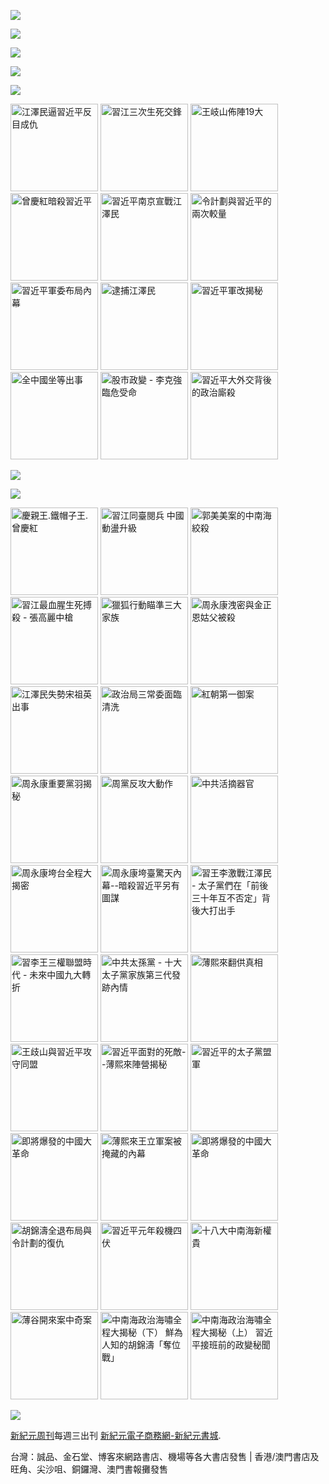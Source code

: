 ﻿<a id="user-content-header" href="https://d2vavel6gpqwuv.cloudfront.net/cn/books/shop?m=https://d2vavel6gpqwuv.cloudfront.net&amp;u=234234343244324"><img border="0" src="https://cloud.githubusercontent.com/assets/19661274/16028172/eb36cb2e-321f-11e6-90e4-c0677ebd0759.jpg" style="max-width:100%;"></a>


<p><img src="https://cloud.githubusercontent.com/assets/19661274/16099610/8207e1c8-339c-11e6-93e0-b78ff89e6833.png"></p>
<P><a href="https://d2vavel6gpqwuv.cloudfront.net/cn/book/新紀元中國時局暢銷書合集-86717373"><img src="https://cloud.githubusercontent.com/assets/19661274/16540320/e3b84ce6-40a3-11e6-9cf8-29836025d40d.jpg"></a></p>
<p><a id="user-content-book-043" href="https://d2vavel6gpqwuv.cloudfront.net/cn/book/習近平軍改揭秘-6035271?m=https://d2vavel6gpqwuv.cloudfront.net&amp;u=234234343244324" title="習近平軍改揭秘" target="_blank"><img src="https://cloud.githubusercontent.com/assets/19661274/16367373/076076ec-3c66-11e6-87ef-b34708094bae.jpg"></a></p>

<p><img src="https://cloud.githubusercontent.com/assets/19661274/16367374/07610922-3c66-11e6-9d9d-30a5d3141c24.jpg"></p>
<p>
<a id="user-content-book-032" href="https://d2vavel6gpqwuv.cloudfront.net/cn/book/江澤民逼習近平反目成仇-41637146?m=https://d2vavel6gpqwuv.cloudfront.net&amp;u=234234343244324" title="江澤民逼習近平反目成仇"><img border="0" width="140" alt="江澤民逼習近平反目成仇" src="https://cloud.githubusercontent.com/assets/19661274/15989149/cfa15520-30b0-11e6-962b-d8b2ffdc4326.jpg" style="max-width:100%;"></a>
<a id="user-content-book-024" href="https://d2vavel6gpqwuv.cloudfront.net/cn/book/習江三次生死交鋒-86283711?m=https://d2vavel6gpqwuv.cloudfront.net&amp;u=234234343244324" title="習江三次生死交鋒"><img border="0" width="140" alt="習江三次生死交鋒" src="https://cloud.githubusercontent.com/assets/19661274/15989140/cf68ccdc-30b0-11e6-994e-ca0a6ac63bdc.jpg" style="max-width:100%;"></a>
<a id="user-content-book-036" href="https://d2vavel6gpqwuv.cloudfront.net/cn/book/王岐山佈陣-大-4564658?m=https://d2vavel6gpqwuv.cloudfront.net&amp;u=234234343244324" title="王岐山佈陣19大"><img border="0" width="140" alt="王岐山佈陣19大" src="https://cloud.githubusercontent.com/assets/19661274/15989145/cf9165d4-30b0-11e6-8bc2-eebf43a81bab.jpg" style="max-width:100%;"></a>
<a id="user-content-book-025" href="https://d2vavel6gpqwuv.cloudfront.net/cn/book/曾慶紅暗殺習近平-78513876?m=https://d2vavel6gpqwuv.cloudfront.net&amp;u=234234343244324" title="曾慶紅暗殺習近平"><img border="0" width="140" alt="曾慶紅暗殺習近平" src="https://cloud.githubusercontent.com/assets/19661274/15989141/cf6c9100-30b0-11e6-872b-5fa876869a82.jpg" style="max-width:100%;"></a>
<a id="user-content-book-029" href="https://d2vavel6gpqwuv.cloudfront.net/cn/book/習近平南京宣戰江澤民-62030178?m=https://d2vavel6gpqwuv.cloudfront.net&amp;u=234234343244324" title="習近平南京宣戰江澤民 "><img border="0" width="140" alt="習近平南京宣戰江澤民 " src="https://cloud.githubusercontent.com/assets/19661274/15989150/cfa4e686-30b0-11e6-9033-f8b8bbf129d8.jpg" style="max-width:100%;"></a>
<a id="user-content-book-031" href="https://d2vavel6gpqwuv.cloudfront.net/cn/book/令計劃與習近平的兩次較量-62283566?m=https://d2vavel6gpqwuv.cloudfront.net&amp;u=234234343244324" title="令計劃與習近平的兩次較量"><img border="0" width="140" alt="令計劃與習近平的兩次較量" src="https://cloud.githubusercontent.com/assets/19661274/15989148/cfa0765a-30b0-11e6-855e-1f4d1f59390b.jpg" style="max-width:100%;"></a>
<a id="user-content-book-028" href="https://d2vavel6gpqwuv.cloudfront.net/cn/book/習近平軍委布局內幕-23763445?m=https://d2vavel6gpqwuv.cloudfront.net&amp;u=234234343244324" title="習近平軍委布局內幕"><img border="0" width="140" alt="習近平軍委布局內幕" src="https://cloud.githubusercontent.com/assets/19661274/15989139/cf65985a-30b0-11e6-9c96-b9bc1aceebbd.jpg" style="max-width:100%;"></a>
<a id="user-content-book-034" href="https://d2vavel6gpqwuv.cloudfront.net/cn/book/逮捕江澤民-33815372?m=https://d2vavel6gpqwuv.cloudfront.net&amp;u=234234343244324" title="逮捕江澤民"><img border="0" width="140" alt="逮捕江澤民" src="https://cloud.githubusercontent.com/assets/19661274/15989147/cf9c7b40-30b0-11e6-9f4c-2daced437446.jpg" style="max-width:100%;"></a>
<a id="user-content-book-043" href="https://d2vavel6gpqwuv.cloudfront.net/cn/book/習近平軍改揭秘-6035271?m=https://d2vavel6gpqwuv.cloudfront.net&amp;u=234234343244324" title="習近平軍改揭秘"><img border="0" width="140" alt="習近平軍改揭秘" src="https://cloud.githubusercontent.com/assets/19661274/15989143/cf70da30-30b0-11e6-9759-98a18889d34e.jpg" style="max-width:100%;"></a>
<a id="user-content-book-041" href="https://d2vavel6gpqwuv.cloudfront.net/cn/book/全中國坐等出事-83785724?m=https://d2vavel6gpqwuv.cloudfront.net&amp;u=234234343244324" title="全中國坐等出事"><img border="0" width="140" alt="全中國坐等出事" src="https://cloud.githubusercontent.com/assets/19661274/15989142/cf6f6d3a-30b0-11e6-8fa2-48cb8a4aff31.jpg" style="max-width:100%;"></a>
<a id="user-content-book-035" href="https://d2vavel6gpqwuv.cloudfront.net/cn/book/股市政變-李克強臨危受命-43453177?m=https://d2vavel6gpqwuv.cloudfront.net&amp;u=234234343244324" title="股市政變 - 李克強臨危受命"><img border="0" width="140" alt="股市政變 - 李克強臨危受命" src="https://cloud.githubusercontent.com/assets/19661274/15989146/cf9930a2-30b0-11e6-88af-7093c6d7d5c9.jpg" style="max-width:100%;"></a>
<a id="user-content-book-042" href="https://d2vavel6gpqwuv.cloudfront.net/cn/book/習近平大外交背後政治廝殺-40688583?m=https://d2vavel6gpqwuv.cloudfront.net&amp;u=234234343244324" title="習近平大外交背後的政治廝殺"><img border="0" width="140" alt="習近平大外交背後的政治廝殺" src="https://cloud.githubusercontent.com/assets/19661274/15989144/cf7381e0-30b0-11e6-88b5-95a94059cc3f.jpg" style="max-width:100%;"></a></p>

<p><a href="https://d2vavel6gpqwuv.cloudfront.net/cn/book/王岐山佈陣-大-4564658?m=https://d2vavel6gpqwuv.cloudfront.net&amp;u=234234343244324" title="王岐山佈陣19大" target="_blank"><img src="https://cloud.githubusercontent.com/assets/19661274/16367393/69e42ad4-3c66-11e6-96a8-a3de5e235ce2.jpg"></a></p>
<img src="https://cloud.githubusercontent.com/assets/19661274/16099611/82086396-339c-11e6-89e2-241320f5f270.png">

<p>
<a id="user-content-book-040" href="https://d2vavel6gpqwuv.cloudfront.net/cn/book/慶親王-鐵帽子王-曾慶紅-55815877?m=https://d2vavel6gpqwuv.cloudfront.net&amp;u=234234343244324" title="慶親王.鐵帽子王.曾慶紅"><img border="0" width="140" alt="慶親王.鐵帽子王.曾慶紅" src="https://cloud.githubusercontent.com/assets/19661274/15994248/a0fc6362-3142-11e6-9bca-b245ff0478bc.jpg" style="max-width:100%;"></a>
<a id="user-content-book-039" href="https://d2vavel6gpqwuv.cloudfront.net/cn/book/習江同臺閱兵-中國亂局升級-2234030?m=https://d2vavel6gpqwuv.cloudfront.net&amp;u=234234343244324" title="習江同臺閱兵 中國動盪升級"><img border="0" width="140" alt="習江同臺閱兵 中國動盪升級" src="https://cloud.githubusercontent.com/assets/19661274/15994238/a09c6700-3142-11e6-92f2-6b6901fc6525.jpg" style="max-width:100%;"></a>
<a id="user-content-book-038" href="https://d2vavel6gpqwuv.cloudfront.net/cn/book/郭美美案的中南海絞殺-26701543?m=https://d2vavel6gpqwuv.cloudfront.net&amp;u=234234343244324" title="郭美美案的中南海絞殺"><img border="0" width="140" alt="郭美美案的中南海絞殺" src="https://cloud.githubusercontent.com/assets/19661274/15994239/a09eddfa-3142-11e6-8ccf-9fc82b32557c.jpg" style="max-width:100%;"></a>
<a id="user-content-book-037" href="https://d2vavel6gpqwuv.cloudfront.net/cn/book/習江生死搏殺-張高麗中槍-1531260?m=https://d2vavel6gpqwuv.cloudfront.net&amp;u=234234343244324" title="習江最血腥生死搏殺 - 張高麗中槍"><img border="0" width="140" alt="習江最血腥生死搏殺 - 張高麗中槍" src="https://cloud.githubusercontent.com/assets/19661274/15994240/a0a2131c-3142-11e6-8f43-479c9fb3be73.jpg" style="max-width:100%;"></a>
<a id="user-content-book-033" href="https://d2vavel6gpqwuv.cloudfront.net/cn/book/獵狐行動瞄準三大家族-87864553?m=https://d2vavel6gpqwuv.cloudfront.net&amp;u=234234343244324" title="獵狐行動瞄準三大家族"><img border="0" width="140" alt="獵狐行動瞄準三大家族" src="https://cloud.githubusercontent.com/assets/19661274/15994241/a0c751c2-3142-11e6-88e9-79aff840b423.jpg" style="max-width:100%;"></a>
<a id="user-content-book-030" href="https://d2vavel6gpqwuv.cloudfront.net/cn/book/周永康洩密-金正恩姑父被殺-74302115?m=https://d2vavel6gpqwuv.cloudfront.net&amp;u=234234343244324" title="周永康洩密與金正恩姑父被殺"><img border="0" width="140" alt="周永康洩密與金正恩姑父被殺" src="https://cloud.githubusercontent.com/assets/19661274/15994246/a0f94db2-3142-11e6-9a38-07ac2000e48b.jpg" style="max-width:100%;"></a>
<a id="user-content-book-027" href="https://d2vavel6gpqwuv.cloudfront.net/cn/book/江澤民失勢宋祖英出事-60767265?m=https://d2vavel6gpqwuv.cloudfront.net&amp;u=234234343244324" title="江澤民失勢宋祖英出事"><img border="0" width="140" alt="江澤民失勢宋祖英出事" src="https://cloud.githubusercontent.com/assets/19661274/15994242/a0cf1d30-3142-11e6-88e6-c3ef3e2b1bc0.jpg" style="max-width:100%;"></a>
<a id="user-content-book-026" href="https://d2vavel6gpqwuv.cloudfront.net/cn/book/政治局三常委面臨清洗-14088477?m=https://d2vavel6gpqwuv.cloudfront.net&amp;u=234234343244324" title="政治局三常委面臨清洗"><img border="0" width="140" alt="政治局三常委面臨清洗" src="https://cloud.githubusercontent.com/assets/19661274/15994247/a0f9677a-3142-11e6-9f06-b08f355ea815.jpg" style="max-width:100%;"></a>
<a id="user-content-book-023" href="https://d2vavel6gpqwuv.cloudfront.net/cn/book/紅朝第一御案-11540833?m=https://d2vavel6gpqwuv.cloudfront.net&amp;u=234234343244324" title="紅朝第一御案"><img border="0" width="140" alt="紅朝第一御案" src="https://cloud.githubusercontent.com/assets/19661274/15994245/a0f3c6da-3142-11e6-80a7-6a23c90f2894.jpg" style="max-width:100%;"></a>
<a id="user-content-book-022" href="https://d2vavel6gpqwuv.cloudfront.net/cn/book/周永康重要黨羽揭秘-7518137?m=https://d2vavel6gpqwuv.cloudfront.net&amp;u=234234343244324" title="周永康重要黨羽揭秘"><img border="0" width="140" alt="周永康重要黨羽揭秘" src="https://cloud.githubusercontent.com/assets/19661274/15994244/a0d202ca-3142-11e6-92cb-22367e274a3e.jpg" style="max-width:100%;"></a>
<a id="user-content-book-021" href="https://d2vavel6gpqwuv.cloudfront.net/cn/book/周黨反攻大動作-61265772?m=https://d2vavel6gpqwuv.cloudfront.net&amp;u=234234343244324" title="周黨反攻大動作"><img border="0" width="140" alt="周黨反攻大動作" src="https://cloud.githubusercontent.com/assets/19661274/15994243/a0cfece2-3142-11e6-872d-29c0401c45ab.jpg" style="max-width:100%;"></a>
<a id="user-content-book-020" href="https://d2vavel6gpqwuv.cloudfront.net/cn/book/中共活摘器官-40473187?m=https://d2vavel6gpqwuv.cloudfront.net&amp;u=234234343244324" title="中共活摘器官"><img border="0" width="140" alt="中共活摘器官" src="https://cloud.githubusercontent.com/assets/19661274/15994249/a0ff31e6-3142-11e6-9e5b-9a5571656579.jpg" style="max-width:100%;"></a>
<a id="user-content-book-018" href="https://d2vavel6gpqwuv.cloudfront.net/cn/book/周永康垮台全程大揭密-73274864?m=https://d2vavel6gpqwuv.cloudfront.net&amp;u=234234343244324" title="周永康垮台全程大揭密"><img border="0" width="140" alt="周永康垮台全程大揭密" src="https://cloud.githubusercontent.com/assets/19661274/15994436/2e82efee-3148-11e6-9000-4161512d3e95.jpg" style="max-width:100%;"></a>
<a id="user-content-book-017" href="https://d2vavel6gpqwuv.cloudfront.net/cn/book/周永康垮臺驚天內幕-77636680?m=https://d2vavel6gpqwuv.cloudfront.net&amp;u=234234343244324" title="周永康垮臺驚天內幕--暗殺習近平另有圖謀"><img border="0" width="140" alt="周永康垮臺驚天內幕--暗殺習近平另有圖謀" src="https://cloud.githubusercontent.com/assets/19661274/15994435/2e7fd19c-3148-11e6-95c4-5d59b0425bec.jpg" style="max-width:100%;"></a>
<a id="user-content-book-016" href="https://d2vavel6gpqwuv.cloudfront.net/cn/book/習王李激戰江澤民-73467771?m=https://d2vavel6gpqwuv.cloudfront.net&amp;u=234234343244324" title="習王李激戰江澤民 - 太子黨們在「前後三十年互不否定」背後大打出手"><img border="0" width="140" alt="習王李激戰江澤民 - 太子黨們在「前後三十年互不否定」背後大打出手" src="https://cloud.githubusercontent.com/assets/19661274/15994433/2e7ce720-3148-11e6-84dd-bbb86ec0372f.jpg" style="max-width:100%;"></a>
<a id="user-content-book-015" href="https://d2vavel6gpqwuv.cloudfront.net/cn/book/習李王三權聯盟時代-47008215?m=https://d2vavel6gpqwuv.cloudfront.net&amp;u=234234343244324" title="習李王三權聯盟時代 - 未來中國九大轉折"><img border="0" width="140" alt="習李王三權聯盟時代 - 未來中國九大轉折" src="https://cloud.githubusercontent.com/assets/19661274/15994434/2e7df4a8-3148-11e6-8b0c-0dff2457d97e.jpg" style="max-width:100%;"></a>
<a id="user-content-book-014" href="https://d2vavel6gpqwuv.cloudfront.net/cn/book/中共太孫黨-82582037?m=https://d2vavel6gpqwuv.cloudfront.net&amp;u=234234343244324" title="中共太孫黨 - 十大太子黨家族第三代發跡內情"><img border="0" width="140" alt="中共太孫黨 - 十大太子黨家族第三代發跡內情" src="https://cloud.githubusercontent.com/assets/19661274/15994432/2e5d262e-3148-11e6-9ac4-403dafef190f.jpg" style="max-width:100%;"></a>
<a id="user-content-book-013" href="https://d2vavel6gpqwuv.cloudfront.net/cn/book/薄熙來翻供真相-84243323?m=https://d2vavel6gpqwuv.cloudfront.net&amp;u=234234343244324" title="薄熙來翻供真相"><img border="0" width="140" alt="薄熙來翻供真相" src="https://cloud.githubusercontent.com/assets/19661274/15994431/2e5a2b7c-3148-11e6-9915-44e876b2a2ad.jpg" style="max-width:100%;"></a>
<a id="user-content-book-012" href="https://d2vavel6gpqwuv.cloudfront.net/cn/book/王歧山與習近平攻守同盟-77762557?m=https://d2vavel6gpqwuv.cloudfront.net&amp;u=234234343244324" title="王歧山與習近平攻守同盟"><img border="0" width="140" alt="王歧山與習近平攻守同盟" src="https://cloud.githubusercontent.com/assets/19661274/15994430/2e5741be-3148-11e6-9c7c-3281d71488cb.jpg" style="max-width:100%;"></a>
<a id="user-content-book-011" href="https://d2vavel6gpqwuv.cloudfront.net/cn/book/習近平面對的死敵-78465537?m=https://d2vavel6gpqwuv.cloudfront.net&amp;u=234234343244324" title="習近平面對的死敵--薄熙來陣營揭秘"><img border="0" width="140" alt="習近平面對的死敵--薄熙來陣營揭秘" src="https://cloud.githubusercontent.com/assets/19661274/15994429/2e5576ea-3148-11e6-945a-d205ba621eaa.jpg" style="max-width:100%;"></a>
<a id="user-content-book-010" href="https://d2vavel6gpqwuv.cloudfront.net/cn/book/習近平的太子黨盟軍-87834532?m=https://d2vavel6gpqwuv.cloudfront.net&amp;u=234234343244324" title="習近平的太子黨盟軍"><img border="0" width="140" alt="習近平的太子黨盟軍" src="https://cloud.githubusercontent.com/assets/19661274/15994428/2e512af4-3148-11e6-95d4-1c4185121673.jpg" style="max-width:100%;"></a>
<a id="user-content-book-009" href="https://d2vavel6gpqwuv.cloudfront.net/cn/book/即將爆發的中國大革命-68880132?m=https://d2vavel6gpqwuv.cloudfront.net&amp;u=234234343244324" title="即將爆發的中國大革命"><img border="0" width="140" alt="即將爆發的中國大革命" src="https://cloud.githubusercontent.com/assets/19661274/15994427/2e4ecab6-3148-11e6-80cc-383d955b4083.jpg" style="max-width:100%;"></a>
<a id="user-content-book-008" href="https://d2vavel6gpqwuv.cloudfront.net/cn/book/薄熙來王立軍案被掩藏內幕-84382038?m=https://d2vavel6gpqwuv.cloudfront.net&amp;u=234234343244324" title="薄熙來王立軍案被掩藏的內幕"><img border="0" width="140" alt="薄熙來王立軍案被掩藏的內幕" src="https://cloud.githubusercontent.com/assets/19661274/15994442/2eb80f9e-3148-11e6-80aa-cc0a13b7ac1e.jpg" style="max-width:100%;"></a>
<a id="user-content-book-007" href="https://d2vavel6gpqwuv.cloudfront.net/cn/book/即將爆發的中國大革命-68880132?m=https://d2vavel6gpqwuv.cloudfront.net&amp;u=234234343244324" title="即將爆發的中國大革命"><img border="0" width="140" alt="即將爆發的中國大革命" src="https://cloud.githubusercontent.com/assets/19661274/15994427/2e4ecab6-3148-11e6-80cc-383d955b4083.jpg" style="max-width:100%;"></a>
<a id="user-content-book-006" href="/xjybook/XJY/blob/master/bookdetail6.htm" title="胡錦濤全退布局與令計劃的復仇"><img border="0" width="140" alt="胡錦濤全退布局與令計劃的復仇" src="https://cloud.githubusercontent.com/assets/19661274/15994525/56844ebe-314a-11e6-909b-c9e951d9b3f4.jpg" style="max-width:100%;"></a>
<a id="user-content-book-005" href="https://d2vavel6gpqwuv.cloudfront.net/cn/book/習近平元年殺機四伏-45270042?m=https://d2vavel6gpqwuv.cloudfront.net&amp;u=234234343244324" title="習近平元年殺機四伏"><img border="0" width="140" alt="習近平元年殺機四伏" src="https://cloud.githubusercontent.com/assets/19661274/15994524/567d63ec-314a-11e6-8848-3773b41c71ff.jpg" style="max-width:100%;"></a>
<a id="user-content-book-004" href="https://d2vavel6gpqwuv.cloudfront.net/cn/book/十八大中南海新權貴-7836667?m=https://d2vavel6gpqwuv.cloudfront.net&amp;u=234234343244324" title="十八大中南海新權貴"><img border="0" width="140" alt="十八大中南海新權貴" src="https://cloud.githubusercontent.com/assets/19661274/15994441/2eb09192-3148-11e6-8733-54dd3984c8fa.jpg" style="max-width:100%;"></a>
<a id="user-content-book-003" href="https://d2vavel6gpqwuv.cloudfront.net/cn/book/薄谷開來案中奇案-53063660?m=https://d2vavel6gpqwuv.cloudfront.net&amp;u=234234343244324" title="薄谷開來案中奇案"><img border="0" width="140" alt="薄谷開來案中奇案" src="https://cloud.githubusercontent.com/assets/19661274/15994440/2ead514e-3148-11e6-932b-eb0bd3ec25bc.jpg" style="max-width:100%;"></a>
<a id="user-content-book-002" href="https://d2vavel6gpqwuv.cloudfront.net/cn/book/中南海政治海嘯大揭秘-下-46857856?m=https://d2vavel6gpqwuv.cloudfront.net&amp;u=234234343244324" title="中南海政治海嘯全程大揭秘（下） 鮮為人知的胡錦濤「奪位戰」"><img border="0" width="140" alt="中南海政治海嘯全程大揭秘（下） 鮮為人知的胡錦濤「奪位戰」" src="https://cloud.githubusercontent.com/assets/19661274/15994438/2ea9a878-3148-11e6-8f2d-45fe89c92758.jpg" style="max-width:100%;"></a>
<a id="user-content-book-001" href="https://d2vavel6gpqwuv.cloudfront.net/cn/book/中南海政治海嘯大揭秘-上-87220062?m=https://d2vavel6gpqwuv.cloudfront.net&amp;u=234234343244324" title="中南海政治海嘯全程大揭秘（上） 習近平接班前的政變秘聞"><img border="0" width="140" alt="中南海政治海嘯全程大揭秘（上） 習近平接班前的政變秘聞" src="https://cloud.githubusercontent.com/assets/19661274/15994439/2ea9f576-3148-11e6-830a-01a672509334.jpg" style="max-width:100%;"></a></p>

<p><a id="user-content-book-024" href="https://d2vavel6gpqwuv.cloudfront.net/cn/book/習江三次生死交鋒-86283711?m=https://d2vavel6gpqwuv.cloudfront.net&amp;u=234234343244324" title="習江三次生死交鋒" target="_blank"><img src="https://cloud.githubusercontent.com/assets/19661274/16367413/93a574a4-3c66-11e6-9f25-98361bcaea2e.jpg"></a></p>

<p><a id="user-content-xjyweekly" href="https://github.com/zx168/XJY">新紀元周刊</a>每週三出刊
<a id="user-content-xjyweekly" href="https://d2vavel6gpqwuv.cloudfront.net/cn/books/shop?m=https://d2vavel6gpqwuv.cloudfront.net&amp;u=234234343244324">新紀元電子商務網-新紀元書城</a>.</p>

<p>台灣：誠品、金石堂、博客來網路書店、機場等各大書店發售 | 香港/澳門書店及旺角、尖沙咀、銅鑼灣、澳門書報攤發售</p>
